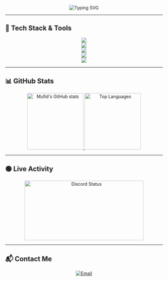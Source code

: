 <!-- Typing animation -->
<p align="center">
  <img src="https://readme-typing-svg.demolab.com?font=Fira+Code&pause=1000&color=6793F7&width=435&lines=Hi%2C+everyone!+I'm+Ahmad+Mufid+Risqi.;Welcome+to+my+Github+profile!+" alt="Typing SVG" />
</p>

---

## 🚀 Tech Stack & Tools

<div align="center">
  <img src="https://skills.syvixor.com/api/icons?i=typescript,javascript,dart,php,nodejs,bun" />
  <br />
  <img src="https://skills.syvixor.com/api/icons?i=react,nextjs,vue,nuxtjs,flutter,threejs" />
  <br />
  <img src="https://skills.syvixor.com/api/icons?i=tailwind,express,nestjs,laravel,prisma,redis" />
  <br />
  <img src="https://skills.syvixor.com/api/icons?i=mysql,postgresql,mongodb,firebase,drizzle,neon" />
  <br />
  <img src="https://skills.syvixor.com/api/icons?i=supabase,docker,postman,git,figma,vite" />
</div>

---

## 📊 GitHub Stats

<div align="center">
  <a href="https://github.com/Mufid-031">
    <img height="180px" src="https://github-readme-stats.vercel.app/api?username=Mufid-031&theme=dracula&show_icons=true&hide_border=true&count_private=true" alt="Mufid's GitHub stats" />
    <img height="180px" src="https://github-readme-stats.vercel.app/api/top-langs/?username=Mufid-031&theme=dracula&hide_border=true&layout=compact" alt="Top Languages" />
  </a>
</div>

---

## 🟢 Live Activity

<div align="center">
  <img src="https://lanyard.cnrad.dev/api/754215172905762837" width="380" height="190" alt="Discord Status" />
</div>

---

## 📬 Contact Me

<div align="center">
  <a href="mailto:risqimufid50@gmail.com">
    <img src="https://img.shields.io/badge/-Gmail-%23333?style=for-the-badge&logo=gmail&logoColor=white" target="_blank" alt="Email" />
  </a>
</div>
